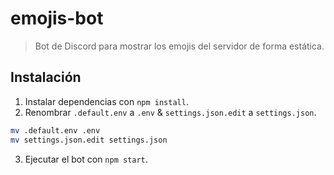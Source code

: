 # emojis-bot

> Bot de Discord para mostrar los emojis del servidor de forma estática.

## Instalación

1. Instalar dependencias con `npm install`.
2. Renombrar `.default.env` a `.env` & `settings.json.edit` a `settings.json`.

```bash
mv .default.env .env
mv settings.json.edit settings.json
```

3. Ejecutar el bot con `npm start`.
